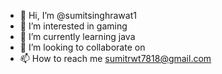 - 👋 Hi, I’m @sumitsinghrawat1
- 👀 I’m interested in gaming
- 🌱 I’m currently learning java
- 💞️ I’m looking to collaborate on 
- 📫 How to reach me sumitrwt7818@gmail.com

<!---
sumitsinghrawat1/sumitsinghrawat1 is a ✨ special ✨ repository because its `README.md` (this file) appears on your GitHub profile.
You can click the Preview link to take a look at your changes.
--->
